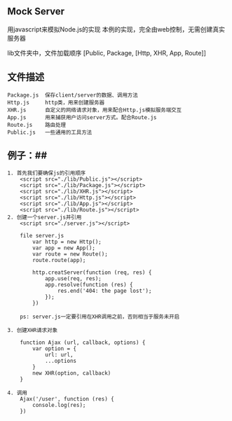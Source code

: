 ## Mock Server ##

用javascript来模拟Node.js的实现
本例的实现，完全由web控制，无需创建真实服务器

lib文件夹中，文件加载顺序
[Public, Package, [Http, XHR, App, Route]]

## 文件描述 ##
	Package.js 	保存client/server的数据、调用方法
	Http.js 	http类，用来创建服务器
	XHR.js 		自定义的网络请求对象，用来配合Http.js模拟服务端交互
	App.js 		用来捕获用户访问server方式。配合Route.js
	Route.js 	路由处理
	Public.js 	一些通用的工具方法

## 例子：##
	1. 首先我们要确保js的引用顺序
		<script src="./lib/Public.js"></script>
		<script src="./lib/Package.js"></script>
		<script src="./lib/XHR.js"></script>
		<script src="./lib/Http.js"></script>
		<script src="./lib/App.js"></script>
		<script src="./lib/Route.js"></script>
	2. 创建一个server.js并引用
		<script src="./server.js"></script>
		
		file server.js
			var http = new Http();
			var app = new App();
			var route = new Route();
			route.route(app);

			http.creatServer(function (req, res) {
				app.use(req, res);
				app.resolve(function (res) {
					res.end('404: the page lost');
				});
			})

		ps: server.js一定要引用在XHR调用之前，否则相当于服务未开启

	3. 创建XHR请求对象

		function Ajax (url, callback, options) {
			var option = {
				url: url,
				...options
			}
			new XHR(option, callback)
		}

	4. 调用
		Ajax('/user', function (res) {
			console.log(res);
		})
